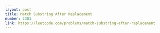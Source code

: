 ```yaml
---
layout: post
title: Match Substring After Replacement
number: 2301
link: https://leetcode.com/problems/match-substring-after-replacement
---
```

